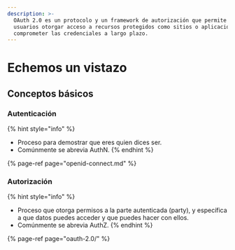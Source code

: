 ```yaml
---
description: >-
  OAuth 2.0 es un protocolo y un framework de autorización que permite a los
  usuarios otorgar acceso a recursos protegidos como sitios o aplicaciones, sin
  comprometer las credenciales a largo plazo.
---
```


# Echemos un vistazo

## Conceptos básicos

### **Autenticación**

{% hint style="info" %}
* Proceso para demostrar que eres quien dices ser.
* Comúnmente se abrevia AuthN. 
{% endhint %}

{% page-ref page="openid-connect.md" %}

### **Autorización**

{% hint style="info" %}
* Proceso que otorga permisos a la parte autenticada \(party\), y específica a que datos puedes acceder y que puedes hacer con ellos.
* Comúnmente se abrevia AuthZ.
{% endhint %}

{% page-ref page="oauth-2.0/" %}



